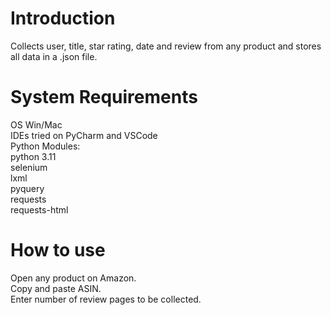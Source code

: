 # Introduction
Collects user, title, star rating, date and review from any product and stores all data in a .json file.
# System Requirements
OS Win/Mac<br />
IDEs tried on PyCharm and VSCode<br />
Python Modules:<br />
python 3.11<br />
selenium<br />
lxml<br />
pyquery<br />
requests<br />
requests-html<br />

# How to use
Open any product on Amazon.<br />
Copy and paste ASIN.<br />
Enter number of review pages to be collected.<br />


